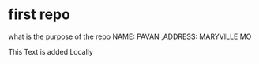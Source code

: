 # first repo
 what is the purpose of the repo NAME: PAVAN ,ADDRESS: MARYVILLE MO

This Text is added Locally